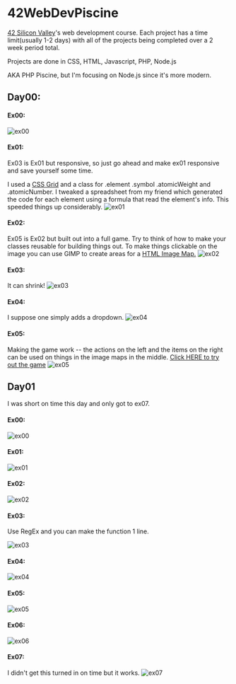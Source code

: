 # 42WebDevPiscine
[42 Silicon Valley](https://www.42.us.org/)'s web development course. Each project has a time limit(usually 1-2 days) with all of the projects being completed over a 2 week period total.

Projects are done in CSS, HTML, Javascript, PHP, Node.js

AKA PHP Piscine, but I'm focusing on Node.js since it's more modern.


## Day00:

#### Ex00:

![ex00](https://github.com/Jemmeh/42WebDevPiscine/blob/master/Day00/ExplainationImages/Ex00.png?raw=true)

#### Ex01:
Ex03 is Ex01 but responsive, so just go ahead and make ex01 responsive and save yourself some time. 

I used a [CSS Grid](https://css-tricks.com/snippets/css/complete-guide-grid/) and a class for .element .symbol .atomicWeight and .atomicNumber. I tweaked a spreadsheet from my friend which generated the code for each element using a formula that read the element's info. This speeded things up considerably.
![ex01](https://github.com/Jemmeh/42WebDevPiscine/blob/master/Day00/ExplainationImages/Ex01.png?raw=true)

#### Ex02: 
Ex05 is Ex02 but built out into a full game. Try to think of how to make your classes reusable for building things out.
To make things clickable on the image you can use GIMP to create areas for a [HTML Image Map.](https://www.w3schools.com/tags/tag_map.asp)
![ex02](https://github.com/Jemmeh/42WebDevPiscine/blob/master/Day00/ExplainationImages/Ex02.png?raw=true)

#### Ex03: 
It can shrink!
![ex03](https://github.com/Jemmeh/42WebDevPiscine/blob/master/Day00/ExplainationImages/Ex03Shrink.png?raw=true)

#### Ex04:
I suppose one simply adds a dropdown.
![ex04](https://github.com/Jemmeh/42WebDevPiscine/blob/master/Day00/ExplainationImages/Ex04Dropdown.png?raw=true)

#### Ex05:
Making the game work -- the actions on the left and the items on the right can be used on things in the image maps in the middle.
[Click HERE to try out the game](https://htmlpreview.github.io/?https://github.com/Jemmeh/42WebDevPiscine/blob/master/Day00/TurnedInFiles/ex05/scumm.html)
![ex05](https://github.com/Jemmeh/42WebDevPiscine/blob/master/Day00/ExplainationImages/ex05.png?raw=true)

## Day01
I was short on time this day and only got to ex07.

#### Ex00:
![ex00](https://github.com/Jemmeh/42WebDevPiscine/blob/master/Day01/ExplainationImages/Day01Ex00.png?raw=true)
#### Ex01:
![ex01](https://github.com/Jemmeh/42WebDevPiscine/blob/master/Day01/ExplainationImages/Day01Ex01.png?raw=true)
#### Ex02:
![ex02](https://github.com/Jemmeh/42WebDevPiscine/blob/master/Day01/ExplainationImages/Day01Ex02.png?raw=true)
#### Ex03:
Use RegEx and you can make the function 1 line.

![ex03](https://github.com/Jemmeh/42WebDevPiscine/blob/master/Day01/ExplainationImages/Day01Ex03.png?raw=true)
#### Ex04:
![ex04](https://github.com/Jemmeh/42WebDevPiscine/blob/master/Day01/ExplainationImages/Day01Ex04.png?raw=true)
#### Ex05:
![ex05](https://github.com/Jemmeh/42WebDevPiscine/blob/master/Day01/ExplainationImages/Day01Ex05.png?raw=true)
#### Ex06:
![ex06](https://github.com/Jemmeh/42WebDevPiscine/blob/master/Day01/ExplainationImages/Day01Ex06.png?raw=true)
#### Ex07:
I didn't get this turned in on time but it works.
![ex07](https://github.com/Jemmeh/42WebDevPiscine/blob/master/Day01/ExplainationImages/Day01Ex07.png?raw=true)

